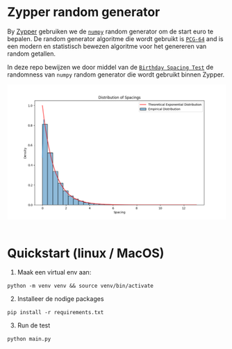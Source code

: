 # Zypper random generator

By [Zypper](https://www.zypper.app) gebruiken we de [`numpy`](https://numpy.org/doc/stable/reference/random/generator.html) random generator om de start euro te bepalen. De random generator algoritme die wordt gebruikt is [`PCG-64`](https://numpy.org/doc/stable/reference/random/bit_generators/pcg64.html#numpy.random.PCG64) and is een modern en statistisch bewezen algoritme voor het genereren van random getallen.

In deze repo bewijzen we door middel van de [`Birthday Spacing Test`](https://en.wikipedia.org/wiki/Diehard_tests) de randomness van `numpy` random generator die wordt gebruikt binnen Zypper.

<img src="dist.png" alt="dist image" width="800"/>
<br><br>

# Quickstart (linux / MacOS)

1. Maak een virtual env aan:

```
python -m venv venv && source venv/bin/activate
```

2. Installeer de nodige packages

```
pip install -r requirements.txt
```

3. Run de test

```python
python main.py
```
